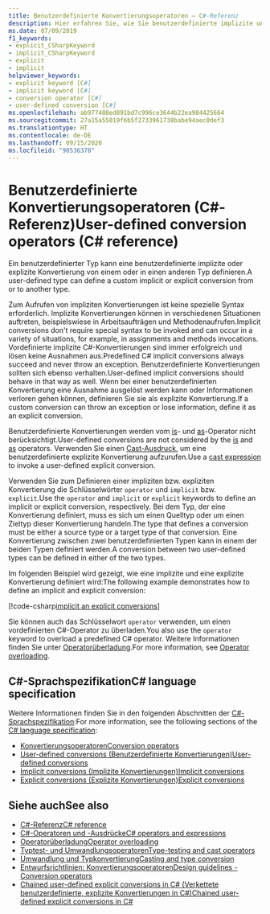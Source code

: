 ```yaml
---
title: Benutzerdefinierte Konvertierungsoperatoren – C#-Referenz
description: Hier erfahren Sie, wie Sie benutzerdefinierte implizite und explizite Konvertierungen in C# definieren.
ms.date: 07/09/2019
f1_keywords:
- explicit_CSharpKeyword
- implicit_CSharpKeyword
- explicit
- implicit
helpviewer_keywords:
- explicit keyword [C#]
- implicit keyword [C#]
- conversion operator [C#]
- user-defined conversion [C#]
ms.openlocfilehash: ab977408ed891bd7c996ce3644b22ea984425664
ms.sourcegitcommit: 27a15a55019f6b5f2733961738babe94aec0def3
ms.translationtype: HT
ms.contentlocale: de-DE
ms.lasthandoff: 09/15/2020
ms.locfileid: "90536378"
---
```

# <a name="user-defined-conversion-operators-c-reference"></a><span data-ttu-id="1809e-103">Benutzerdefinierte Konvertierungsoperatoren (C#-Referenz)</span><span class="sxs-lookup"><span data-stu-id="1809e-103">User-defined conversion operators (C# reference)</span></span>

<span data-ttu-id="1809e-104">Ein benutzerdefinierter Typ kann eine benutzerdefinierte implizite oder explizite Konvertierung von einem oder in einen anderen Typ definieren.</span><span class="sxs-lookup"><span data-stu-id="1809e-104">A user-defined type can define a custom implicit or explicit conversion from or to another type.</span></span>

<span data-ttu-id="1809e-105">Zum Aufrufen von impliziten Konvertierungen ist keine spezielle Syntax erforderlich. Implizite Konvertierungen können in verschiedenen Situationen auftreten, beispielswiese in Arbeitsaufträgen und Methodenaufrufen.</span><span class="sxs-lookup"><span data-stu-id="1809e-105">Implicit conversions don't require special syntax to be invoked and can occur in a variety of situations, for example, in assignments and methods invocations.</span></span> <span data-ttu-id="1809e-106">Vordefinierte implizite C#-Konvertierungen sind immer erfolgreich und lösen keine Ausnahmen aus.</span><span class="sxs-lookup"><span data-stu-id="1809e-106">Predefined C# implicit conversions always succeed and never throw an exception.</span></span> <span data-ttu-id="1809e-107">Benutzerdefinierte Konvertierungen sollten sich ebenso verhalten.</span><span class="sxs-lookup"><span data-stu-id="1809e-107">User-defined implicit conversions should behave in that way as well.</span></span> <span data-ttu-id="1809e-108">Wenn bei einer benutzerdefinierten Konvertierung eine Ausnahme ausgelöst werden kann oder Informationen verloren gehen können, definieren Sie sie als explizite Konvertierung.</span><span class="sxs-lookup"><span data-stu-id="1809e-108">If a custom conversion can throw an exception or lose information, define it as an explicit conversion.</span></span>

<span data-ttu-id="1809e-109">Benutzerdefinierte Konvertierungen werden vom [is](type-testing-and-cast.md#is-operator)- und [as](type-testing-and-cast.md#as-operator)-Operator nicht berücksichtigt.</span><span class="sxs-lookup"><span data-stu-id="1809e-109">User-defined conversions are not considered by the [is](type-testing-and-cast.md#is-operator) and [as](type-testing-and-cast.md#as-operator) operators.</span></span> <span data-ttu-id="1809e-110">Verwenden Sie einen [Cast-Ausdruck](type-testing-and-cast.md#cast-expression), um eine benutzerdefinierte explizite Konvertierung aufzurufen.</span><span class="sxs-lookup"><span data-stu-id="1809e-110">Use a [cast expression](type-testing-and-cast.md#cast-expression) to invoke a user-defined explicit conversion.</span></span>

<span data-ttu-id="1809e-111">Verwenden Sie zum Definieren einer impliziten bzw. expliziten Konvertierung die Schlüsselwörter `operator` und `implicit` bzw. `explicit`.</span><span class="sxs-lookup"><span data-stu-id="1809e-111">Use the `operator` and `implicit` or `explicit` keywords to define an implicit or explicit conversion, respectively.</span></span> <span data-ttu-id="1809e-112">Bei dem Typ, der eine Konvertierung definiert, muss es sich um einen Quelltyp oder um einen Zieltyp dieser Konvertierung handeln.</span><span class="sxs-lookup"><span data-stu-id="1809e-112">The type that defines a conversion must be either a source type or a target type of that conversion.</span></span> <span data-ttu-id="1809e-113">Eine Konvertierung zwischen zwei benutzerdefinierten Typen kann in einem der beiden Typen definiert werden.</span><span class="sxs-lookup"><span data-stu-id="1809e-113">A conversion between two user-defined types can be defined in either of the two types.</span></span>

<span data-ttu-id="1809e-114">Im folgenden Beispiel wird gezeigt, wie eine implizite und eine explizite Konvertierung definiert wird:</span><span class="sxs-lookup"><span data-stu-id="1809e-114">The following example demonstrates how to define an implicit and explicit conversion:</span></span>

[!code-csharp[implicit an explicit conversions](snippets/shared/UserDefinedConversions.cs)]

<span data-ttu-id="1809e-115">Sie können auch das Schlüsselwort `operator` verwenden, um einen vordefinierten C#-Operator zu überladen.</span><span class="sxs-lookup"><span data-stu-id="1809e-115">You also use the `operator` keyword to overload a predefined C# operator.</span></span> <span data-ttu-id="1809e-116">Weitere Informationen finden Sie unter [Operatorüberladung](operator-overloading.md).</span><span class="sxs-lookup"><span data-stu-id="1809e-116">For more information, see [Operator overloading](operator-overloading.md).</span></span>

## <a name="c-language-specification"></a><span data-ttu-id="1809e-117">C#-Sprachspezifikation</span><span class="sxs-lookup"><span data-stu-id="1809e-117">C# language specification</span></span>

<span data-ttu-id="1809e-118">Weitere Informationen finden Sie in den folgenden Abschnitten der [C#-Sprachspezifikation](~/_csharplang/spec/introduction.md):</span><span class="sxs-lookup"><span data-stu-id="1809e-118">For more information, see the following sections of the [C# language specification](~/_csharplang/spec/introduction.md):</span></span>

- [<span data-ttu-id="1809e-119">Konvertierungsoperatoren</span><span class="sxs-lookup"><span data-stu-id="1809e-119">Conversion operators</span></span>](~/_csharplang/spec/classes.md#conversion-operators)
- [<span data-ttu-id="1809e-120">User-defined conversions (Benutzerdefinierte Konvertierungen)</span><span class="sxs-lookup"><span data-stu-id="1809e-120">User-defined conversions</span></span>](~/_csharplang/spec/conversions.md#user-defined-conversions)
- [<span data-ttu-id="1809e-121">Implicit conversions (Implizite Konvertierungen)</span><span class="sxs-lookup"><span data-stu-id="1809e-121">Implicit conversions</span></span>](~/_csharplang/spec/conversions.md#implicit-conversions)
- [<span data-ttu-id="1809e-122">Explicit conversions (Explizite Konvertierungen)</span><span class="sxs-lookup"><span data-stu-id="1809e-122">Explicit conversions</span></span>](~/_csharplang/spec/conversions.md#explicit-conversions)

## <a name="see-also"></a><span data-ttu-id="1809e-123">Siehe auch</span><span class="sxs-lookup"><span data-stu-id="1809e-123">See also</span></span>

- [<span data-ttu-id="1809e-124">C#-Referenz</span><span class="sxs-lookup"><span data-stu-id="1809e-124">C# reference</span></span>](../index.md)
- [<span data-ttu-id="1809e-125">C#-Operatoren und -Ausdrücke</span><span class="sxs-lookup"><span data-stu-id="1809e-125">C# operators and expressions</span></span>](index.md)
- [<span data-ttu-id="1809e-126">Operatorüberladung</span><span class="sxs-lookup"><span data-stu-id="1809e-126">Operator overloading</span></span>](operator-overloading.md)
- [<span data-ttu-id="1809e-127">Typtest- und Umwandlungsoperatoren</span><span class="sxs-lookup"><span data-stu-id="1809e-127">Type-testing and cast operators</span></span>](type-testing-and-cast.md)
- [<span data-ttu-id="1809e-128">Umwandlung und Typkonvertierung</span><span class="sxs-lookup"><span data-stu-id="1809e-128">Casting and type conversion</span></span>](../../programming-guide/types/casting-and-type-conversions.md)
- [<span data-ttu-id="1809e-129">Entwurfsrichtlinien: Konvertierungsoperatoren</span><span class="sxs-lookup"><span data-stu-id="1809e-129">Design guidelines - Conversion operators</span></span>](../../../standard/design-guidelines/operator-overloads.md#conversion-operators)
- [<span data-ttu-id="1809e-130">Chained user-defined explicit conversions in C# (Verkettete benutzerdefinierte, explizite Konvertierungen in C#)</span><span class="sxs-lookup"><span data-stu-id="1809e-130">Chained user-defined explicit conversions in C#</span></span>](/archive/blogs/ericlippert/chained-user-defined-explicit-conversions-in-c)

